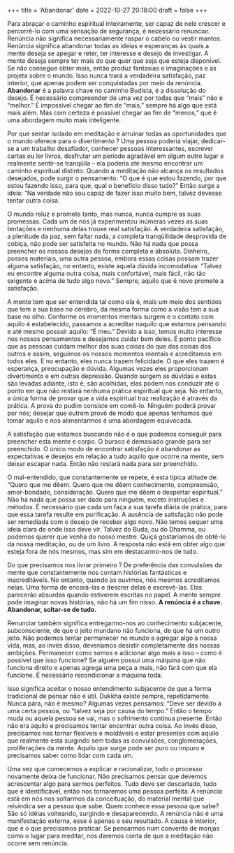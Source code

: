 +++
title = 'Abandonar'
date = 2022-10-27 20:18:00
draft = false
+++

Para abraçar o caminho espiritual inteiramente, ser capaz de nele crescer e percorrê-lo com uma sensação de segurança, é necessário renunciar. Renúncia não significa necessariamente raspar o cabelo ou vestir mantos. Renúncia significa abandonar todas as ideias e esperanças às quais a mente deseja se apegar e reter, ter interesse e desejo de investigar. A mente deseja sempre ter mais do que quer que seja que esteja disponível. Se não consegue obter mais, então produz fantasias e imaginações e as projeta sobre o mundo. Isso nunca trará a verdadeira satisfação, paz interior, que apenas podem ser conquistadas por meio da renúncia. **Abandonar** é a palavra chave no caminho Budista, é a dissolução do desejo. É necessário compreender de uma vez por todas que “mais” não é “melhor.” É impossível chegar ao fim de “mais,” sempre há algo que está mais além. Mas com certeza é possível chegar ao fim de “menos,” que é uma abordagem muito mais inteligente.
	 
Por que sentar isolado em meditação e arruinar todas as oportunidades que o mundo oferece para o divertimento ? Uma pessoa poderia viajar, dedicar-se a um trabalho desafiador, conhecer pessoas interessantes, escrever cartas ou ler livros, desfrutar um período agradável em algum outro lugar e realmente sentir-se tranqüila – ela poderia até mesmo encontrar um caminho espiritual distinto. Quando a meditação não alcança os resultados desejados, pode surgir o pensamento: “O que é que estou fazendo, por que estou fazendo isso, para que, qual o benefício disso tudo?” Então surge a ideia: “Na verdade não sou capaz de fazer isso muito bem, talvez devesse tentar outra coisa.
	 
O mundo reluz e promete tanto, mas nunca, nunca cumpre as suas promessas. Cada um de nós já experimentou inúmeras vezes as suas tentações e nenhuma delas trouxe real satisfação. A verdadeira satisfação, a plenitude da paz, sem faltar nada, a completa tranqüilidade desprovida de cobiça, não pode ser satisfeita no mundo. Não há nada que possa preencher os nossos desejos de forma completa e absoluta. Dinheiro, posses materiais, uma outra pessoa, embora essas coisas possam trazer alguma satisfação, no entanto, existe aquela dúvida incomodativa: “Talvez eu encontre alguma outra coisa, mais confortável, mais fácil, não tão exigente e acima de tudo algo novo.” Sempre, aquilo que é novo promete a satisfação.
	 
A mente tem que ser entendida tal como ela é, mais um meio dos sentidos que tem a sua base no cérebro, da mesma forma como a visão tem a sua base no olho. Conforme os momentos mentais surgem e o contato com aquilo é estabelecido, passamos a acreditar naquilo que estamos pensando e até mesmo possuir aquilo: “É meu.” Devido a isso, temos muito interesse nos nossos pensamentos e desejamos cuidar bem deles. É ponto pacífico que as pessoas cuidam melhor das suas coisas do que das coisas dos outros e assim, seguimos os nossos momentos mentais e acreditamos em todos eles. E no entanto, eles nunca trazem felicidade. O que eles trazem é esperança, preocupação e dúvida. Algumas vezes eles proporcionam divertimento e em outras depressão. Quando surgem as dúvidas e estas são levadas adiante, isto é, são acolhidas, elas podem nos conduzir até o ponto em que não restará nenhuma prática espiritual que seja. No entanto, a única forma de provar que a vida espiritual traz realização é através da prática. A prova do pudim consiste em comê-lo. Ninguém poderá provar por nós; desejar que outrem provê de modo que apenas tenhamos que tomar aquilo e nos alimentarmos é uma abordagem equivocada.
	 
A satisfação que estamos buscando não é o que podemos conseguir para preencher esta mente e corpo. O buraco é demasiado grande para ser preenchido. O único modo de encontrar satisfação é abandonar as expectativas e desejos em relação a tudo aquilo que ocorre na mente, sem deixar escapar nada. Então não restará nada para ser preenchido.
    
O mal-entendido, que constantemente se repete, é esta típica atitude de: “Quero que me dêem. Quero que me dêem conhecimento, compreensão, amor-bondade, consideração. Quero que me dêem o despertar espiritual.” Não há nada que possa ser dado para ninguém, exceto instruções e métodos. É necessário que cada um faça a sua tarefa diária de prática, para que essa tarefa resulte em purificação. A ausência de satisfação não pode ser remediada com o desejo de receber algo novo. Não temos sequer uma ideia clara de onde isso deve vir. Talvez do Buda, ou do Dhamma, ou podemos querer que venha do nosso mestre. Quiçá gostaríamos de obtê-lo da nossa meditação, ou de um livro. A resposta não está em obter algo que esteja fora de nós mesmos, mas sim em destacarmo-nos de tudo.
    
Do que precisamos nos livrar primeiro ? De preferência das convulsões da mente que constantemente nos contam histórias fantásticas e inacreditáveis. No entanto, quando as ouvimos, nós mesmos acreditamos nelas. Uma forma de encará-las e descrer delas é escrevê-las. Elas parecerão absurdas quando estiverem escritas no papel. A mente sempre pode imaginar novas histórias, não há um fim nisso. **A renúncia é a chave. Abandonar, soltar-se de tudo.**
    
Renunciar também significa entregarmo-nos ao conhecimento subjacente, subconsciente, de que o jeito mundano não funciona, de que há um outro jeito. Não podemos tentar permanecer no mundo e agregar algo à nossa vida, mas, ao invés disso, deveríamos desistir completamente das nossas ambições. Permanecer como somos e adicionar algo mais a isso – como é possível que isso funcione? Se alguém possui uma máquina que não funciona direito e apenas agrega uma peça a mais, não fará com que ela funcione. É necessário recondicionar a máquina toda.
    
Isso significa aceitar o nosso entendimento subjacente de que a forma tradicional de pensar não é útil. Dukkha existe sempre, repetidamente. Nunca pára, não é mesmo? Algumas vezes pensamos: “Deve ser devido a uma certa pessoa, ou “talvez seja por causa do tempo.” Então o tempo muda ou aquela pessoa se vai, mas o sofrimento continua presente. Então não era aquilo e precisamos tentar encontrar outra coisa. Ao invés disso, precisamos nos tornar flexíveis e moldáveis e estar presentes com aquilo que realmente está surgindo sem todas as convulsões, conglomerações, proliferações da mente. Aquilo que surge pode ser puro ou impuro e precisamos saber como lidar com cada um.
    
Uma vez que comecemos a explicar e racionalizar, todo o processo novamente deixa de funcionar. Não precisamos pensar que devemos acrescentar algo para sermos perfeitos. Tudo deve ser descartado, tudo que é identificável, então nos tornaremos uma pessoa perfeita. A renúncia está em nós nos soltarmos da conceituação, do material mental que reivindica ser a pessoa que sabe. Quem conhece essa pessoa que sabe? São só idéias volteando, surgindo e desaparecendo. A renúncia não é uma manifestação externa, esse é apenas o seu resultado. A causa é interior, que é o que precisamos praticar. Se pensarmos num convento de monjas como o lugar para meditar, nos daremos conta de que a meditação não ocorre sem renúncia.
